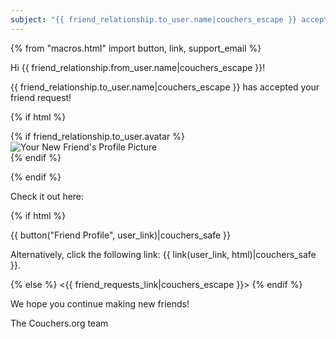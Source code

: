 ```yaml
---
subject: "{{ friend_relationship.to_user.name|couchers_escape }} accepted your friend request!"         
---
```


{% from "macros.html" import button, link, support_email %}

Hi {{ friend_relationship.from_user.name|couchers_escape }}!

{{ friend_relationship.to_user.name|couchers_escape }} has accepted your friend request!

{% if html %}

{% if friend_relationship.to_user.avatar %}
<img src="{{ friend_relationship.to_user.avatar.thumbnail_url|couchers_escape }}" alt="Your New Friend's Profile Picture" >       
{% endif %}

{% endif %}

Check it out here:

{% if html %}

{{ button("Friend Profile", user_link)|couchers_safe }}

Alternatively, click the following link: {{ link(user_link, html)|couchers_safe }}.

{% else %}
<{{ friend_requests_link|couchers_escape }}>
{% endif %}

We hope you continue making new friends!

The Couchers.org team
